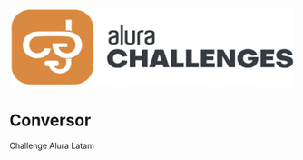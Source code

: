 <p align="center">
  <img width="500" height="140" alt="CacheLib" src="Image/Alura_Challenges.png">
</p>

# Conversor
Challenge Alura Latam
